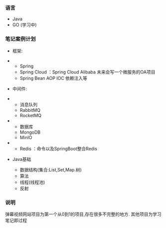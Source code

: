 ### 语言
- Java 
- GO (学习中)

### 笔记案例计划
- 框架:
- - Spring
  - Spring Cloud ：Spring Cloud Alibaba 未来会写一个微服务的OA项目
  - Spring Bean AOP IOC 依赖注入等

- 中间件:    
- - 消息队列
  - RabbitMQ
  - RocketMQ

  
- - 数据库
  - MongoDB
  - MinIO
- - Redis ：命令以及SpringBoot整合Redis


- Java基础
  - 数据结构(集合:List,Set,Map.树)
  - 算法
  - 线程(线程池)
  - 反射

### 说明
弹幕视频网站项目为第一个从0到1的项目,存在很多不完整的地方.
其他项目为学习笔记即过程

<!---
ZhaoZan010903/ZhaoZan010903 is a ✨ special ✨ repository because its `README.md` (this file) appears on your GitHub profile.
You can click the Preview link to take a look at your changes.
--->
